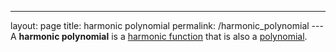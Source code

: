 ---
 layout: page
 title: harmonic polynomial
 permalink: /harmonic_polynomial
---A **harmonic polynomial** is a [harmonic function](https://defsmath.github.io/DefsMath/harmonic_function) that is also a [polynomial](https://defsmath.github.io/DefsMath/polynomial_ring).